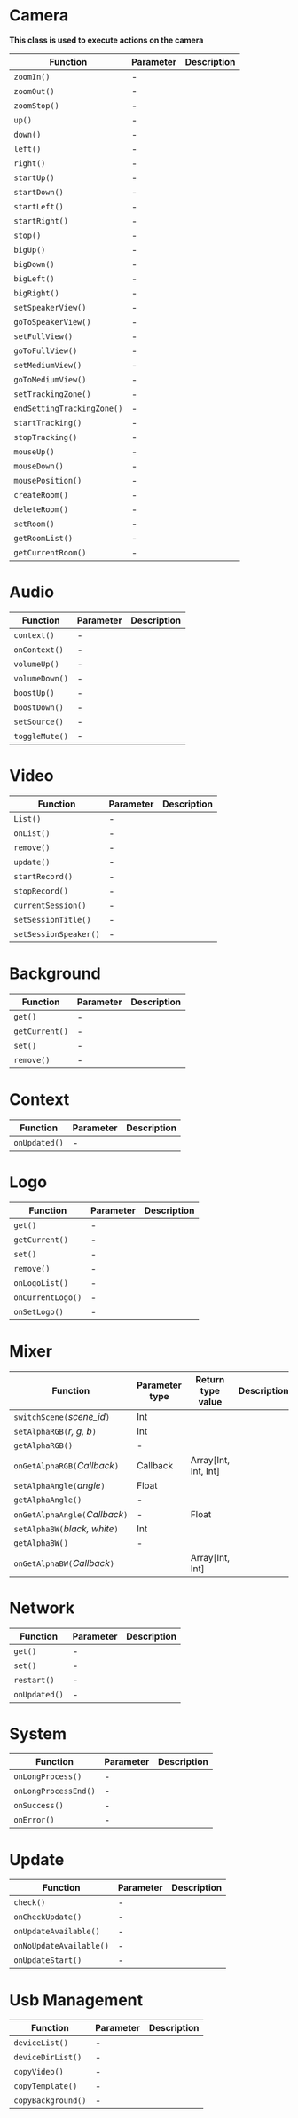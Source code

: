 # Camera

**This class is used to execute actions on the camera**

| Function                 | Parameter  | Description |
|--------------------------|------------|-------------|
|`zoomIn()`                |-           |             |
|`zoomOut()`               |-           |             |
|`zoomStop()`              |-           |             |
|`up()`                    |-           |             |
|`down()`                  |-           |             |
|`left()`                  |-           |             |
|`right()`                 |-           |             |
|`startUp()`               |-           |             |
|`startDown()`             |-           |             |
|`startLeft()`             |-           |             |
|`startRight()`            |-           |             |
|`stop()`                  |-           |             |
|`bigUp()`                 |-           |             |
|`bigDown()`               |-           |             |
|`bigLeft()`               |-           |             |
|`bigRight()`              |-           |             |
|`setSpeakerView()`        |-           |             |
|`goToSpeakerView()`       |-           |             |
|`setFullView()`           |-           |             |
|`goToFullView()`          |-           |             |
|`setMediumView()`         |-           |             |
|`goToMediumView()`        |-           |             |
|`setTrackingZone()`       |-           |             |
|`endSettingTrackingZone()`|-           |             |
|`startTracking()`         |-           |             |
|`stopTracking()`          |-           |             |
|`mouseUp()`               |-           |             |
|`mouseDown()`             |-           |             |
|`mousePosition()`         |-           |             |
|`createRoom()`            |-           |             |
|`deleteRoom()`            |-           |             |
|`setRoom()`               |-           |             |
|`getRoomList()`           |-           |             |
|`getCurrentRoom()`        |-           |             |

# Audio

| Function                 | Parameter | Description |
|--------------------------|-----------|-------------|
|`context()`               |-           |             |
|`onContext()`             |-           |             |
|`volumeUp()`              |-           |             |
|`volumeDown()`            |-           |             |
|`boostUp()`               |-           |             |
|`boostDown()`             |-           |             |
|`setSource()`             |-           |             |
|`toggleMute()`            |-           |             |

# Video

| Function              | Parameter  | Description |
|-----------------------|------------|-------------|
|`List()`               |-           |             |
|`onList()`             |-           |             |
|`remove()`             |-           |             |
|`update()`             |-           |             |
|`startRecord()`        |-           |             |
|`stopRecord()`         |-           |             |
|`currentSession()`     |-           |             |
|`setSessionTitle()`    |-           |             |
|`setSessionSpeaker()`  |-           |             |

# Background

| Function             | Parameter  | Description |
|----------------------|------------|-------------|
|`get()`               |-           |             |
|`getCurrent()`        |-           |             |
|`set()`               |-           |             |
|`remove()`            |-           |             |

# Context

| Function             | Parameter  | Description |
|----------------------|------------|-------------|
|`onUpdated()`         |-           |             |

# Logo

| Function             | Parameter  | Description |
|----------------------|------------|-------------|
|`get()`               |-           |             |
|`getCurrent()`        |-           |             |
|`set()`               |-           |             |
|`remove()`            |-           |             |
|`onLogoList()`        |-           |             |
|`onCurrentLogo()`     |-           |             |
|`onSetLogo()`         |-           |             |

# Mixer

| Function                      | Parameter type  | Return type value  | Description |
|-------------------------------|-----------------|--------------------|-------------|
|`switchScene(`*scene_id*`)`    |Int              |                    |             |
|`setAlphaRGB(`*r, g, b*`)   `  |Int              |                    |              
|`getAlphaRGB()`                |-                |                    |
|`onGetAlphaRGB(`*Callback*`)`  |Callback         |Array[Int, Int, Int]|
|`setAlphaAngle(`*angle*`)`     |Float            |                    |
|`getAlphaAngle()`              |-                |                    |
|`onGetAlphaAngle(`*Callback*`)`|-                |Float               |
|`setAlphaBW(`*black, white*`)` |Int              |                    |
|`getAlphaBW()`                 |-                |                    |
|`onGetAlphaBW(`*Callback*`)`   |                 |Array[Int, Int]     |             

# Network

| Function      | Parameter  | Description |
|---------------|------------|-------------|
|`get()`        |-           |             |
|`set()`        |-           |             |
|`restart()`    |-           |             |
|`onUpdated()`  |-           |             |

# System

| Function             | Parameter  | Description |
|----------------------|------------|-------------|
|`onLongProcess()`     |-           |             |
|`onLongProcessEnd()`  |-           |             |
|`onSuccess()`         |-           |             |
|`onError()`           |-           |             |

# Update

| Function             | Parameter  | Description |
|----------------------|------------|-------------|
|`check()`               |-           |             |
|`onCheckUpdate()`       |-           |             |
|`onUpdateAvailable()`   |-           |             |
|`onNoUpdateAvailable()` |-           |             |
|`onUpdateStart()`       |-           |             |

# Usb Management

| Function             | Parameter  | Description |
|----------------------|------------|-------------|
|`deviceList()`        |-           |             |
|`deviceDirList()`     |-           |             |
|`copyVideo()`         |-           |             |
|`copyTemplate()`      |-           |             |
|`copyBackground()`    |-           |             |